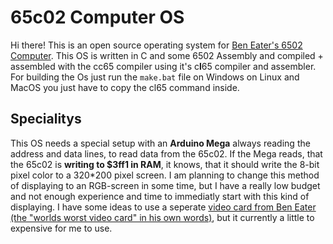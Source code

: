 # 65c02 Computer OS

Hi there! This is an open source operating system for [Ben Eater's 6502 Computer](https://eater.net/6502). This OS is written in C and some 6502 Assembly and compiled + assembled with the cc65 compiler using it's c**l**65 compiler and assembler. For building the Os just run the `make.bat` file on Windows on Linux and MacOS you just have to copy the cl65 command inside.

## Specialitys

This OS needs a special setup with an **Arduino Mega** always reading the address and data lines, to read data from the 65c02. If the Mega reads, that the 65c02 is **writing to $3ff1 in RAM**, it knows, that it should write the 8-bit pixel color to a 320*200 pixel screen. I am planning to change this method of displaying to an RGB-screen in some time, but I have a really low budget and not enough experience and time to immediatly start with this kind of displaying. I have some ideas to use a seperate [video card from Ben Eater (the "worlds worst video card" in his own words)](https://eater.net/vga), but it currently a little to expensive for me to use.
